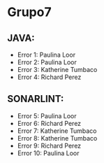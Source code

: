 # Grupo7

## JAVA:
* Error 1: Paulina Loor
* Error 2: Paulina Loor
* Error 3: Katherine Tumbaco
* Error 4: Richard Perez
## SONARLINT:
* Error 5: Paulina Loor
* Error 6: Richard Perez
* Error 7: Katherine Tumbaco
* Error 8: Katherine Tumbaco
* Error 9: Richard Perez
* Error 10: Paulina Loor

  

